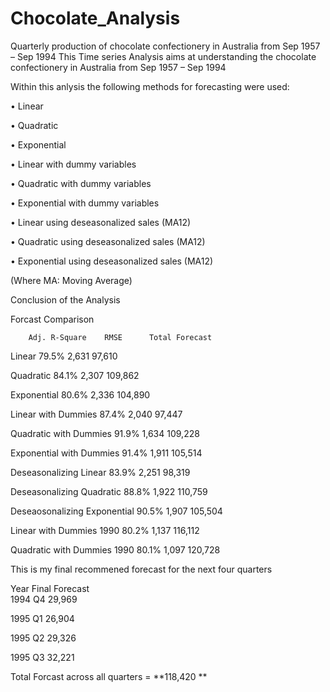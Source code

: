 # Chocolate_Analysis
Quarterly production of chocolate confectionery in Australia from Sep 1957 – Sep 1994
This Time series Analysis aims at understanding the chocolate confectionery in Australia from Sep 1957 – Sep 1994

Within this anlysis the following methods for forecasting were used:

•	Linear

•	Quadratic

•	Exponential

•	Linear with dummy variables

•	Quadratic with dummy variables

•	Exponential with dummy variables

•	Linear using deseasonalized sales (MA12)

•	Quadratic using deseasonalized sales (MA12)

•	Exponential using deseasonalized sales (MA12)

(Where MA: Moving Average)


Conclusion of the Analysis

Forcast Comparison

        Adj. R-Square	 RMSE	   Total Forecast
Linear	79.5%	      2,631 	 97,610 

Quadratic	84.1%	    2,307 	 109,862 

Exponential	80.6%	  2,336 	 104,890 

Linear with 
Dummies	    87.4%	 2,040 	 97,447 

Quadratic with
Dummies	91.9%	      1,634 	 109,228 

Exponential with 
Dummies	91.4%	      1,911 	 105,514 

Deseasonalizing
Linear	83.9%	      2,251 	 98,319 

Deseasonalizing 
Quadratic	88.8%	    1,922 	 110,759 

Deseaosonalizing 
Exponential	90.5%	  1,907 	 105,504 

Linear with
Dummies 1990	80.2%	 1,137 	 116,112 

Quadratic with
Dummies 1990	80.1%	 1,097 	 120,728 


This is my final recommened forecast for the next four quarters	

 Year       Final Forecast	
1994 Q4	 29,969 

1995 Q1	 26,904 

1995 Q2	 29,326 

1995 Q3	 32,221 

Total Forcast across all quarters = **118,420 **




